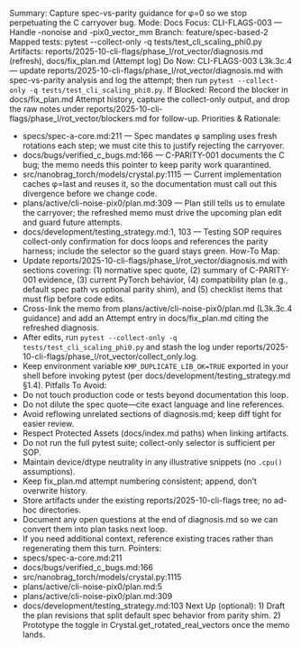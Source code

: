 Summary: Capture spec-vs-parity guidance for φ=0 so we stop perpetuating the C carryover bug.
Mode: Docs
Focus: CLI-FLAGS-003 — Handle -nonoise and -pix0_vector_mm
Branch: feature/spec-based-2
Mapped tests: pytest --collect-only -q tests/test_cli_scaling_phi0.py
Artifacts: reports/2025-10-cli-flags/phase_l/rot_vector/diagnosis.md (refresh), docs/fix_plan.md (Attempt log)
Do Now: CLI-FLAGS-003 L3k.3c.4 — update reports/2025-10-cli-flags/phase_l/rot_vector/diagnosis.md with spec-vs-parity analysis and log the attempt; then run `pytest --collect-only -q tests/test_cli_scaling_phi0.py`.
If Blocked: Record the blocker in docs/fix_plan.md Attempt history, capture the collect-only output, and drop the raw notes under reports/2025-10-cli-flags/phase_l/rot_vector/blockers.md for follow-up.
Priorities & Rationale:
- specs/spec-a-core.md:211 — Spec mandates φ sampling uses fresh rotations each step; we must cite this to justify rejecting the carryover.
- docs/bugs/verified_c_bugs.md:166 — C-PARITY-001 documents the C bug; the memo needs this pointer to keep parity work quarantined.
- src/nanobrag_torch/models/crystal.py:1115 — Current implementation caches φ=last and reuses it, so the documentation must call out this divergence before we change code.
- plans/active/cli-noise-pix0/plan.md:309 — Plan still tells us to emulate the carryover; the refreshed memo must drive the upcoming plan edit and guard future attempts.
- docs/development/testing_strategy.md:1, 103 — Testing SOP requires collect-only confirmation for docs loops and references the parity harness; include the selector so the guard stays green.
How-To Map:
- Update reports/2025-10-cli-flags/phase_l/rot_vector/diagnosis.md with sections covering: (1) normative spec quote, (2) summary of C-PARITY-001 evidence, (3) current PyTorch behavior, (4) compatibility plan (e.g., default spec path vs optional parity shim), and (5) checklist items that must flip before code edits.
- Cross-link the memo from plans/active/cli-noise-pix0/plan.md (L3k.3c.4 guidance) and add an Attempt entry in docs/fix_plan.md citing the refreshed diagnosis.
- After edits, run `pytest --collect-only -q tests/test_cli_scaling_phi0.py` and stash the log under reports/2025-10-cli-flags/phase_l/rot_vector/collect_only.log.
- Keep environment variable `KMP_DUPLICATE_LIB_OK=TRUE` exported in your shell before invoking pytest (per docs/development/testing_strategy.md §1.4).
Pitfalls To Avoid:
- Do not touch production code or tests beyond documentation this loop.
- Do not dilute the spec quote—cite exact language and line references.
- Avoid reflowing unrelated sections of diagnosis.md; keep diff tight for easier review.
- Respect Protected Assets (docs/index.md paths) when linking artifacts.
- Do not run the full pytest suite; collect-only selector is sufficient per SOP.
- Maintain device/dtype neutrality in any illustrative snippets (no `.cpu()` assumptions).
- Keep fix_plan.md attempt numbering consistent; append, don’t overwrite history.
- Store artifacts under the existing reports/2025-10-cli-flags tree; no ad-hoc directories.
- Document any open questions at the end of diagnosis.md so we can convert them into plan tasks next loop.
- If you need additional context, reference existing traces rather than regenerating them this turn.
Pointers:
- specs/spec-a-core.md:211
- docs/bugs/verified_c_bugs.md:166
- src/nanobrag_torch/models/crystal.py:1115
- plans/active/cli-noise-pix0/plan.md:5
- plans/active/cli-noise-pix0/plan.md:309
- docs/development/testing_strategy.md:103
Next Up (optional): 1) Draft the plan revisions that split default spec behavior from parity shim. 2) Prototype the toggle in Crystal.get_rotated_real_vectors once the memo lands.
